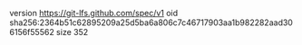 version https://git-lfs.github.com/spec/v1
oid sha256:2364b51c62895209a25d5ba6a806c7c46717903aa1b982282aad306156f55562
size 352

